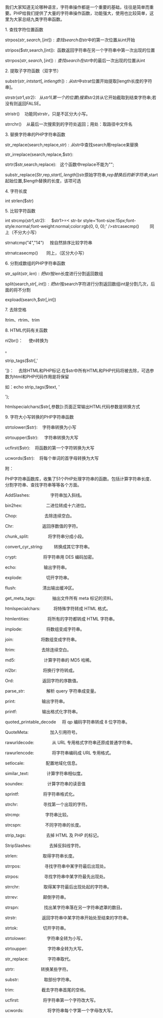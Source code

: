 我们大家知道无论哪种语言，字符串操作都是一个重要的基础，往往是简单而重要。PHP给我们提供了大量的字符串操作函数，功能强大，使用也比较简单，这里为大家总结九类字符串函数。

1. 查找字符位置函数

strpos($str,search,[int]):   查找search在$str中的第一次位置从int开始

stripos($str,search,[int]):  函数返回字符串在另一个字符串中第一次出现的位置

strrpos($str,search,[int]):  查找search在$str中的最后一次出现的位置从int

2. 提取子字符函数（双字节）

substr($str,int start[,int length]):  从$str中strat位置开始提取[length长度的字符串]。

strstr($str1,$str2):   从$str1(第一个的位置)搜索$str2并从它开始截取到结束字符串;若没有则返回FALSE。

stristr()    功能同strstr，只是不区分大小写。

strrchr()    从最后一次搜索到的字符处返回；用处：取路径中文件名

3. 替换字符串的PHP字符串函数

str_replace(search,replace,$str):    从$str中查找search用replace来替换

str_irreplace(search,replace,$str):

strtr($str,search,replace):   这个函数中replace不能为"";

substr_replace($Str,$rep,$start[,length])  $str原始字符串,$rep替换后的新字符串,$start起始位置,$length替换的长度，该项可选

4. 字符长度

int strlen($str)

5. 比较字符函数

int strcmp($str1,$str2):     $str1>=< str-br style='font-size:15px;font-style:normal;font-weight:normal;color:rgb(0, 0, 0);' />strcasecmp()         同上（不分大小写）

strnatcmp("4","14")     按自然排序比较字符串

strnatcasecmp()       同上，（区分大小写）

6. 分割成数组的PHP字符串函数

str_split($str,len):      把$str按len长度进行分割返回数组

split(search,$str[,int]):     把$str按search字符进行分割返回数组int是分割几次，后面的将不分割

expload(search,$str[,int])

7. 去除空格

ltrim、rtrim、trim

8. HTML代码有关函数

nl2br()：     使n转换为

。

strip_tags($str[,'

'])：    去除HTML和PHP标记.在$str中所有HTML和PHP代码将被去除，可选参数为html和PHP代码作用是将保留



如：echo strip_tags($text, '

');

htmlspecialchars($str[,参数]):页面正常输出HTML代码参数是转换方式

9. 字符大小写转换的PHP字符串函数

strtolower($str):    字符串转换为小写

strtoupper($str):     字符串转换为大写

ucfirst($str):    将函数的第一个字符转换为大写

ucwords($str):    将每个单词的首字母转换为大写



附：

PHP字符串函数库，收集了51个PHP处理字符串的函数。包括计算字符串长度、分割字符串、查找字符串等等各个方面。



AddSlashes:                 字符串加入斜线。

bin2hex:                    二进位转成十六进位。

Chop:                       去除连续空白。

Chr:                        返回序数值的字符。

chunk_split:                将字符串分成小段。

convert_cyr_string:         转换成其它字符串。

crypt:                      将字符串用 DES 编码加密。

echo:                       输出字符串。

explode:                    切开字符串。

flush:                      清出输出缓冲区。

get_meta_tags:              抽出文件所有 meta 标记的资料。

htmlspecialchars:           将特殊字符转成 HTML 格式。

htmlentities:               将所有的字符都转成 HTML 字符串。

implode:                    将数组变成字符串。

join:                       将数组变成字符串。

ltrim:                      去除连续空白。

md5:                        计算字符串的 MD5 哈稀。

nl2br:                      将换行字符转成。

Ord:                        返回字符的序数值。

parse_str:                  解析 query 字符串成变量。

print:                      输出字符串。

printf:                     输出格式化字符串。

quoted_printable_decode     将 qp 编码字符串转成 8 位字符串。

QuoteMeta:                  加入引用符号。

rawurldecode:               从 URL 专用格式字符串还原成普通字符串。

rawurlencode:               将字符串编码成 URL 专用格式。

setlocale:                  配置地域化信息。

similar_text:               计算字符串相似度。

soundex:                    计算字符串的读音值

sprintf:                    将字符串格式化。

strchr:                     寻找第一个出现的字符。

strcmp:                     字符串比较。

strcspn:                    不同字符串的长度。

strip_tags:                 去掉 HTML 及 PHP 的标记。

StripSlashes:               去掉反斜线字符。

strlen:                     取得字符串长度。

strrpos:                    寻找字符串中某字符最后出现处。

strpos:                     寻找字符串中某字符最先出现处。

strrchr:                    取得某字符最后出现处起的字符串。

strrev:                     颠倒字符串。

strspn:                     找出某字符串落在另一字符串遮罩的数目。

strstr:                     返回字符串中某字符串开始处至结束的字符串。

strtok:                     切开字符串。

strtolower:                 字符串全转为小写。

strtoupper:                 字符串全转为大写。

str_replace:                字符串取代。

strtr:                      转换某些字符。

substr:                     取部份字符串。

trim:                       截去字符串首尾的空格。

ucfirst:                    将字符串第一个字符改大写。

ucwords:                    将字符串每个字第一个字母改大写。





